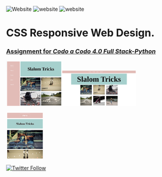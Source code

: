  ![Website](https://img.shields.io/website?label=License&style=flat-square&up_color=blue&up_message=Apache%202.0&url=http%3A%2F%2Fwww.apache.org%2Flicenses%2FLICENSE-2.0.html) ![website](https://img.shields.io/static/v1?label=HTML&message=5&color=green) ![website](https://img.shields.io/static/v1?label=CSS&message=3&color=yellow)
# CSS Responsive Web Design. 



### [Assignment for _Codo a Codo 4.0 Full Stack-Python_](https://caro-oviedo.github.io/slalom/)


 <img src="readmeimg/web2.png" width="30%" height="auto"><img src="readmeimg/web1.png" width="40%" height="auto">

<img src="readmeimg/web3.png" width="20%" height="auto">

<br>


[![Twitter Follow](https://img.shields.io/twitter/follow/Caro_Oviedo_?color=1DA1F2&logo=twitter&style=for-the-badge)](https://twitter.com/Caro_Oviedo_)
